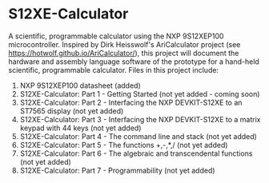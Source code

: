 # S12XE-Calculator
A scientific, programmable calculator using the NXP 9S12XEP100  microcontroller.
Inspired by Dirk Heisswolf's AriCalculator project (see https://hotwolf.github.io/AriCalculator/), this project will document the hardware and assembly language software of the prototype for a hand-held scientific, programmable calculator.
Files in this project include:
1) NXP 9S12XEP100 datasheet (added)
2) S12XE-Calculator: Part 1 - Getting Started (not yet added - coming soon) 
3) S12XE-Calculator: Part 2 - Interfacing the NXP DEVKIT-S12XE to an ST7565 display (not yet added)    
4) S12XE-Calculator: Part 3 - Interfacing the NXP DEVKIT-S12XE to a matrix keypad with 44 keys (not yet added) 
5) S12XE-Calculator: Part 4 - The command line and stack (not yet added) 
6) S12XE-Calculator: Part 5 - The functions +,-,*,/ (not yet added)
7) S12XE-Calculator: Part 6 - The algebraic and transcendental functions (not yet added)
8) S12XE-Calculator: Part 7 - Programmability (not yet added)
